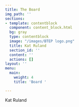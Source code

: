 ```yaml
---
title: The Board
img_path: ''
sections:
- template: contentblock
  component: content_block.html
  bg: gray
  type: contentblock
  image: "/images/BTEP logo.png"
  title: Kat Ruland
  section_id: ''
  content: ''
  actions: []
layout: ''
menu:
  main:
    weight: 4
    title: 'Board '

---
```

Kat Ruland